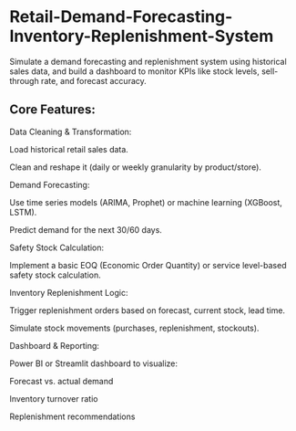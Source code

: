 # Retail-Demand-Forecasting-Inventory-Replenishment-System
Simulate a demand forecasting and replenishment system using historical sales data, and build a dashboard to monitor KPIs like stock levels, sell-through rate, and forecast accuracy.

## Core Features:
Data Cleaning & Transformation:

Load historical retail sales data.

Clean and reshape it (daily or weekly granularity by product/store).

Demand Forecasting:

Use time series models (ARIMA, Prophet) or machine learning (XGBoost, LSTM).

Predict demand for the next 30/60 days.

Safety Stock Calculation:

Implement a basic EOQ (Economic Order Quantity) or service level-based safety stock calculation.

Inventory Replenishment Logic:

Trigger replenishment orders based on forecast, current stock, lead time.

Simulate stock movements (purchases, replenishment, stockouts).

Dashboard & Reporting:

Power BI or Streamlit dashboard to visualize:

Forecast vs. actual demand

Inventory turnover ratio

Replenishment recommendations
